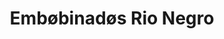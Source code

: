 ---
title: "Embøbinadøs Rio Negro"
url: /bogota-d-c/embobinados-rio-negro/
shop: piezas de automóviles
---
